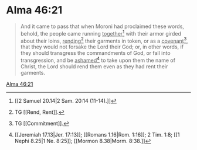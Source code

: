 # Alma 46:21

> And it came to pass that when Moroni had proclaimed these words, behold, the people came running <u>together</u>[^a] with their armor girded about their loins, <u>rending</u>[^b] their garments in token, or as a <u>covenant</u>[^c], that they would not forsake the Lord their God; or, in other words, if they should transgress the commandments of God, or fall into transgression, and be <u>ashamed</u>[^d] to take upon them the name of Christ, the Lord should rend them even as they had rent their garments.

[Alma 46:21](https://www.churchofjesuschrist.org/study/scriptures/bofm/alma/46?lang=eng&id=p21#p21)


[^a]: [[2 Samuel 20.14|2 Sam. 20:14 (11-14).]]
[^b]: TG [[Rend, Rent]].
[^c]: TG [[Commitment]].
[^d]: [[Jeremiah 17.13|Jer. 17:13]]; [[Romans 1.16|Rom. 1:16]]; 2 Tim. 1:8; [[1 Nephi 8.25|1 Ne. 8:25]]; [[Mormon 8.38|Morm. 8:38.]]
